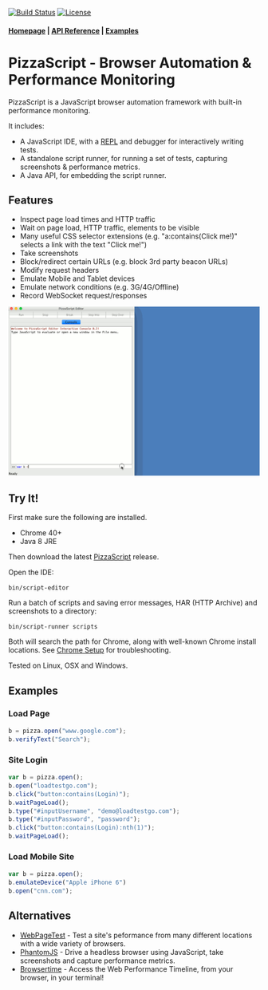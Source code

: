 [![Build Status](https://travis-ci.org/loadtestgo/pizzascript.svg?branch=master)](https://travis-ci.org/loadtestgo/pizzascript)
[![License](https://img.shields.io/badge/licence-BSD--3--Clause-blue.svg)](https://github.com/loadtestgo/pizzascript/blob/master/LICENSE.BSD)

#### [Homepage](http://pizzascript.org) | [API Reference](http://pizzascript.org/api) | [Examples](https://github.com/loadtestgo/pizzascript/wiki/Examples)

# PizzaScript - Browser Automation & Performance Monitoring

PizzaScript is a JavaScript browser automation framework with built-in performance monitoring.

It includes:

- A JavaScript IDE, with a [REPL](https://en.wikipedia.org/wiki/Read%E2%80%93eval%E2%80%93print_loop) and debugger for
  interactively writing tests.
- A standalone script runner, for running a set of tests, capturing screenshots & performance metrics.
- A Java API, for embedding the script runner.

## Features

- Inspect page load times and HTTP traffic
- Wait on page load, HTTP traffic, elements to be visible
- Many useful CSS selector extensions (e.g. "a:contains(Click me!)" selects a link with the
  text "Click me!")
- Take screenshots
- Block/redirect certain URLs (e.g. block 3rd party beacon URLs)
- Modify request headers
- Emulate Mobile and Tablet devices
- Emulate network conditions (e.g. 3G/4G/Offline)
- Record WebSocket request/responses

![PizzaScript Editor](script-editor/script-record.gif)

## Try It!

First make sure the following are installed.

+ Chrome 40+
+ Java 8 JRE

Then download the latest [PizzaScript](https://github.com/loadtestgo/pizzascript/releases/download/v0.2.5/script-editor-0.2.5.zip) release.

Open the IDE:

    bin/script-editor

Run a batch of scripts and saving error messages, HAR (HTTP Archive) and screenshots to a directory:

    bin/script-runner scripts

Both will search the path for Chrome, along with well-known Chrome install locations. See [Chrome Setup](https://github.com/loadtestgo/pizzascript/wiki/Chrome-Setup) for troubleshooting.

Tested on Linux, OSX and Windows.


## Examples

### Load Page

```javascript
b = pizza.open("www.google.com");
b.verifyText("Search");
```

### Site Login

```javascript
var b = pizza.open();
b.open("loadtestgo.com");
b.click("button:contains(Login)");
b.waitPageLoad();
b.type("#inputUsername", "demo@loadtestgo.com");
b.type("#inputPassword", "password");
b.click("button:contains(Login):nth(1)");
b.waitPageLoad();
```

### Load Mobile Site

```javascript
var b = pizza.open();
b.emulateDevice("Apple iPhone 6")
b.open("cnn.com");
```

## Alternatives

* [WebPageTest](https://www.webpagetest.org) - Test a site's peformance from many different locations with a wide variety of browsers.
* [PhantomJS](http://phantomjs.org) - Drive a headless browser using JavaScript, take screenshots and capture performance metrics.
* [Browsertime](https://github.com/sitespeedio/browsertime) - Access the Web Performance Timeline, from your browser, in your terminal!
